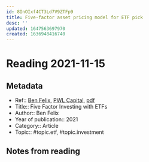 ```yaml
---
id: 8InOIxf4CT3Ld7V9ZTFp9
title: Five-factor asset pricing model for ETF pick
desc: ''
updated: 1647563697970
created: 1636948416740
---
```

# Reading 2021-11-15

## Metadata

- Ref:: [Ben Felix](https://www.youtube.com/watch?v=jKWbW7Wgm0w), [PWL Capital](https://www.pwlcapital.com/resources/five-factor-investing-with-etfs/), [pdf](https://www.pwlcapital.com/wp-content/uploads/2020/12/Five-Factor-Investing-with-ETFs.pdf)
- Title:: Five Factor Investing with ETFs
- Author:: Ben Felix
- Year of publication:: 2021
- Category:: Article
- Topic:: #topic.etf, #topic.investment

## Notes from reading
